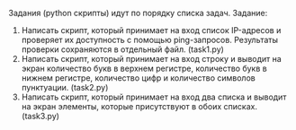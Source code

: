 Задания (python скрипты) идут по порядку списка задач.
Задание:
1. Написать скрипт, который принимает на вход список IP-адресов и
проверяет их доступность с помощью ping-запросов. Результаты
проверки сохраняются в отдельный файл. (task1.py)
2. Написать скрипт, который принимает на вход строку и выводит на
экран количество букв в верхнем регистре, количество букв в нижнем
регистре, количество цифр и количество символов пунктуации.  (task2.py)
3. Написать скрипт, который принимает на вход два списка и выводит на
экран элементы, которые присутствуют в обоих списках.  (task3.py)
